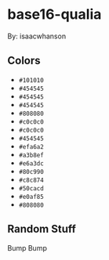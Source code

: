# base16-qualia

By: isaacwhanson

## Colors

* `#101010`
* `#454545`
* `#454545`
* `#454545`
* `#808080`
* `#c0c0c0`
* `#c0c0c0`
* `#454545`
* `#efa6a2`
* `#a3b8ef`
* `#e6a3dc`
* `#80c990`
* `#c8c874`
* `#50cacd`
* `#e0af85`
* `#808080`

## Random Stuff

Bump
Bump
